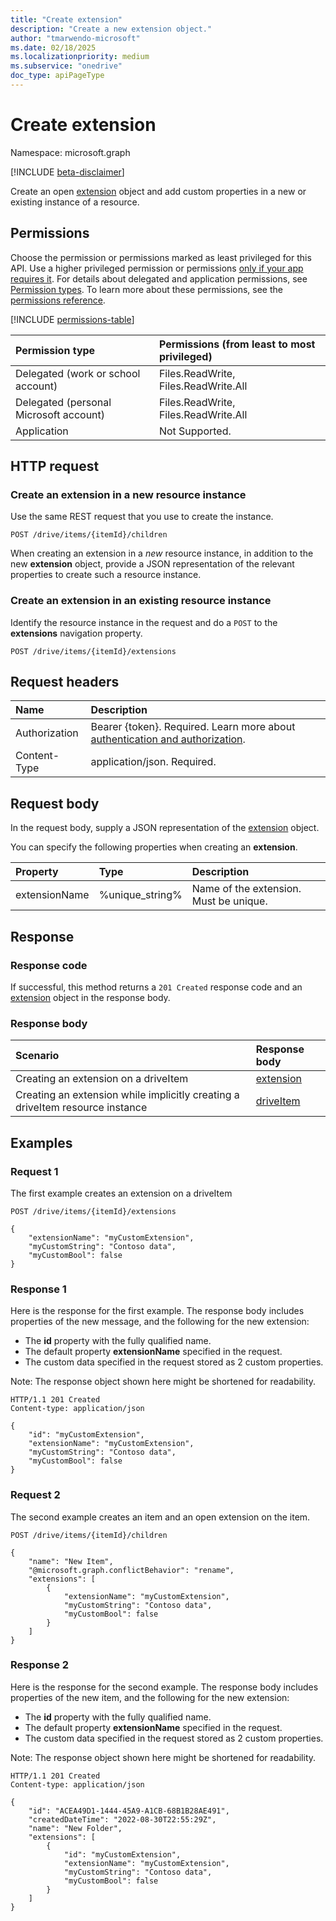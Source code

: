 ```yaml
---
title: "Create extension"
description: "Create a new extension object."
author: "tmarwendo-microsoft"
ms.date: 02/18/2025
ms.localizationpriority: medium
ms.subservice: "onedrive"
doc_type: apiPageType
---
```


# Create extension

Namespace: microsoft.graph

[!INCLUDE [beta-disclaimer](../../includes/beta-disclaimer.md)]

Create an open [extension](../resources/extension.md) object and add custom properties in a new or existing instance of a resource.

## Permissions

Choose the permission or permissions marked as least privileged for this API. Use a higher privileged permission or permissions [only if your app requires it](/graph/permissions-overview#best-practices-for-using-microsoft-graph-permissions). For details about delegated and application permissions, see [Permission types](/graph/permissions-overview#permission-types). To learn more about these permissions, see the [permissions reference](/graph/permissions-reference).

<!-- {
  "blockType": "ignored",
  "name": "driveitem-post-extensions-permissions"
}
-->
[!INCLUDE [permissions-table](../includes/permissions/driveitem-post-extensions-permissions.md)]

|Permission type                       | Permissions (from least to most privileged)                      |
|:-------------------------------------|:-----------------------------------------------------------------|
|Delegated (work or school account)    | Files.ReadWrite, Files.ReadWrite.All                             |
|Delegated (personal Microsoft account) | Files.ReadWrite, Files.ReadWrite.All                            |
|Application                           | Not Supported.                                                   |

## HTTP request

### Create an extension in a new resource instance

Use the same REST request that you use to create the instance.

<!-- { "blockType": "ignored" } -->
```http
POST /drive/items/{itemId}/children
```

When creating an extension in a _new_ resource instance, in addition to the
new **extension** object, provide a JSON representation of the relevant properties to create such a resource instance.

### Create an extension in an existing resource instance

Identify the resource instance in the request and do a `POST` to the **extensions** navigation property.

<!-- { "blockType": "ignored" } -->
```http
POST /drive/items/{itemId}/extensions
```

## Request headers

|Name|Description|
|:---|:---|
|Authorization|Bearer {token}. Required. Learn more about [authentication and authorization](/graph/auth/auth-concepts).|
|Content-Type|application/json. Required.|

## Request body

In the request body, supply a JSON representation of the [extension](../resources/extension.md) object.

You can specify the following properties when creating an **extension**.

|Property|Type|Description|
|:---|:---|:---|
| extensionName | %unique_string% | Name of the extension. Must be unique.


## Response

### Response code
If successful, this method returns a `201 Created` response code and an [extension](../resources/extension.md) object in the response body.

### Response body

| Scenario       | Response body |
|:---------------|:--------------|
| Creating an extension on a driveItem | [extension](../resources/extension.md) |
| Creating an extension while implicitly creating a driveItem resource instance | [driveItem](../resources/driveItem.md) |

## Examples

### Request 1

The first example creates an extension on a driveItem

<!-- {
"blockType": "ignored",
}-->
```http
POST /drive/items/{itemId}/extensions

{
    "extensionName": "myCustomExtension",
    "myCustomString": "Contoso data",
    "myCustomBool": false
}
```

### Response 1

Here is the response for the first example. The response body includes properties of the new message,
and the following for the new extension:

- The **id** property with the fully qualified name.
- The default property **extensionName** specified in the request.
- The custom data specified in the request stored as 2 custom properties.

Note: The response object shown here might be shortened for readability.

<!-- {
"blockType": "ignored",
}-->
```http
HTTP/1.1 201 Created
Content-type: application/json

{
    "id": "myCustomExtension",
    "extensionName": "myCustomExtension",
    "myCustomString": "Contoso data",
    "myCustomBool": false
}
```

### Request 2

The second example creates an item and an open extension on the item.

<!-- {
"blockType": "ignored",
}-->
```http
POST /drive/items/{itemId}/children

{
    "name": "New Item",
    "@microsoft.graph.conflictBehavior": "rename",
    "extensions": [
        {
            "extensionName": "myCustomExtension",
            "myCustomString": "Contoso data",
            "myCustomBool": false
        }
    ]
}
```

### Response 2

Here is the response for the second example. The response body includes properties of the new item,
and the following for the new extension:

- The **id** property with the fully qualified name.
- The default property **extensionName** specified in the request.
- The custom data specified in the request stored as 2 custom properties.

Note: The response object shown here might be shortened for readability.

<!-- {
"blockType": "ignored",
}-->
```http
HTTP/1.1 201 Created
Content-type: application/json

{
    "id": "ACEA49D1-1444-45A9-A1CB-68B1B28AE491",
    "createdDateTime": "2022-08-30T22:55:29Z",
    "name": "New Folder",
    "extensions": [
        {
            "id": "myCustomExtension",
            "extensionName": "myCustomExtension",
            "myCustomString": "Contoso data",
            "myCustomBool": false
        }
    ]
}